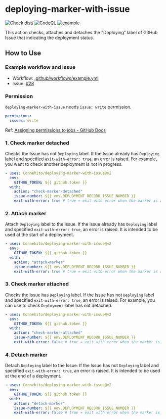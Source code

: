 # deploying-marker-with-issue

[![Check dist/](https://github.com/Connehito/deploying-marker-with-issue/actions/workflows/check-dist.yml/badge.svg)](https://github.com/Connehito/deploying-marker-with-issue/actions/workflows/check-dist.yml)
[![CodeQL](https://github.com/Connehito/deploying-marker-with-issue/actions/workflows/codeql-analysis.yml/badge.svg)](https://github.com/Connehito/deploying-marker-with-issue/actions/workflows/codeql-analysis.yml)
[![example](https://github.com/Connehito/deploying-marker-with-issue/actions/workflows/example.yml/badge.svg)](https://github.com/Connehito/deploying-marker-with-issue/actions/workflows/example.yml)

This action checks, attaches and detaches the "Deploying" label of GitHub Issue that indicating the deployment status.

## How to Use

### Example workflow and issue

- Workflow: [.github/workflows/example.yml](https://github.com/Connehito/deploying-marker-with-issue/blob/main/.github/workflows/example.yml)
- Issue: [#28](https://github.com/Connehito/deploying-marker-with-issue/issues/28)

### Permission

`deploying-marker-with-issue` needs `issue: write` permission.

```yaml
permissions:
  issues: write
```

Ref: [Assigning permissions to jobs - GitHub Docs](https://docs.github.com/en/actions/using-jobs/assigning-permissions-to-jobs)

### 1. Check marker detached

Checks the Issue has not `Deploying` label.
If the Issue already has `Deploying` label and specified `exit-with-error: true`, an error is raised.
For example, you want to check another deployment is not in progress.

```yaml
- uses: Connehito/deploying-marker-with-issue@v2
  env:
    GITHUB_TOKEN: ${{ github.token }}
  with:
    action: "check-marker-detached"
    issue-number: ${{ env.DEPLOYMENT_RECORD_ISSUE_NUMBER }}
    exit-with-error: true # true = exit with error when the marker is already exists
```

### 2. Attach marker

Attach `Deploying` label to the Issue.
If the Issue already has `Deploying` label and specified `exit-with-error: true`, an error is raised.
It is intended to be used at the start of a deployment.

```yaml
- uses: Connehito/deploying-marker-with-issue@v2
  env:
    GITHUB_TOKEN: ${{ github.token }}
  with:
    action: "attach-marker"
    issue-number: ${{ env.DEPLOYMENT_RECORD_ISSUE_NUMBER }}
    exit-with-error: true # true = exit with error when the marker is already exists
```

### 3. Check marker attached

Checks the Issue has `Deploying` label.
If the Issue has not `Deploying` label and specified `exit-with-error: true`, an error is raised.
For example, you can use to check `Deployment` label has not detached.

```yaml
- uses: Connehito/deploying-marker-with-issue@v2
  env:
    GITHUB_TOKEN: ${{ github.token }}
  with:
    action: "check-marker-attached"
    issue-number: ${{ env.DEPLOYMENT_RECORD_ISSUE_NUMBER }}
    exit-with-error: false # true = exit with error when the marker is not exists
```

### 4. Detach marker

Detach `Deploying` label to the Issue.
If the Issue has not `Deploying` label and specified `exit-with-error: true`, an error is raised.
It is intended to be used at the end of a deployment.

```yaml
- uses: Connehito/deploying-marker-with-issue@v2
  env:
    GITHUB_TOKEN: ${{ github.token }}
  with:
    action: "detach-marker"
    issue-number: ${{ env.DEPLOYMENT_RECORD_ISSUE_NUMBER }}
    exit-with-error: false # true = exit with error when the marker is not exists
```
